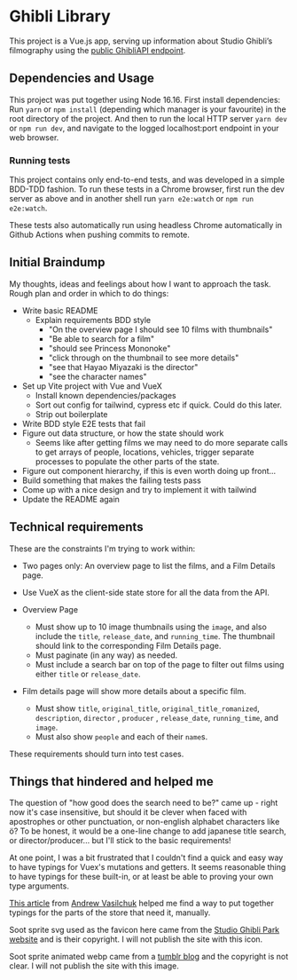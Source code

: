 # Ghibli Library

This project is a Vue.js app, serving up information about Studio Ghibli’s filmography using the [public GhibliAPI endpoint](https://ghibliapi.herokuapp.com/#tag/Films).

## Dependencies and Usage

This project was put together using Node 16.16.
First install dependencies: Run `yarn` or `npm install` (depending which manager is your favourite) in the root directory of the project.
And then to run the local HTTP server `yarn dev` or `npm run dev`, and navigate to the logged localhost:port endpoint in your web browser.

### Running tests

This project contains only end-to-end tests, and was developed in a simple BDD-TDD fashion.
To run these tests in a Chrome browser, first run the dev server as above and in another shell run `yarn e2e:watch` or `npm run e2e:watch`.

These tests also automatically run using headless Chrome automatically in Github Actions when pushing commits to remote.

## Initial Braindump

My thoughts, ideas and feelings about how I want to approach the task. Rough plan and order in which to do things:

- Write basic README
  - Explain requirements BDD style
    - "On the overview page I should see 10 films with thumbnails"
    - "Be able to search for a film"
    - "should see Princess Mononoke"
    - "click through on the thumbnail to see more details"
    - "see that Hayao Miyazaki is the director"
    - "see the character names"
- Set up Vite project with Vue and VueX
  - Install known dependencies/packages
  - Sort out config for tailwind, cypress etc if quick. Could do this later.
  - Strip out boilerplate
- Write BDD style E2E tests that fail
- Figure out data structure, or how the state should work
  - Seems like after getting films we may need to do more separate calls to get arrays of people, locations, vehicles, trigger separate processes to populate the other parts of the state.
- Figure out component hierarchy, if this is even worth doing up front...
- Build something that makes the failing tests pass
- Come up with a nice design and try to implement it with tailwind
- Update the README again

## Technical requirements

These are the constraints I'm trying to work within:

- Two pages only: An overview page to list the films, and a Film Details page.
- Use VueX as the client-side state store for all the data from the API.

- Overview Page
  - Must show up to 10 image thumbnails using the `image`, and also include the `title`, `release_date`, and `running_time`. The thumbnail should link to the corresponding Film Details page.
  - Must paginate (in any way) as needed.
  - Must include a search bar on top of the page to filter out films using either `title` or `release_date`.

- Film details page will show more details about a specific film.
  - Must show `title`, `original_title`, `original_title_romanized`, `description`, `director` , `producer` , `release_date`, `running_time`, and `image`.
  - Must also show `people` and each of their `name`s.

These requirements should turn into test cases.

## Things that hindered and helped me

The question of "how good does the search need to be?" came up - right now it's case insensitive, but should it be clever when faced with apostrophes or other punctuation, or non-english alphabet characters like ö? To be honest, it would be a one-line change to add japanese title search, or director/producer... but I'll stick to the basic requirements!

At one point, I was a bit frustrated that I couldn't find a quick and easy way to have typings for Vuex's mutations and getters.
It seems reasonable thing to have typings for these built-in, or at least be able to proving your own type arguments.

[This article](https://dev.to/3vilarthas/vuex-typescript-m4j) from [Andrew Vasilchuk](https://github.com/andrewvasilchuk) helped me find a way to put together typings for the parts of the store that need it, manually.

Soot sprite svg used as the favicon here came from the [Studio Ghibli Park website](https://ghibli-park.jp/) and is their copyright. I will not publish the site with this icon.

Soot sprite animated webp came from a [tumblr blog](https://fuckyeah-pixels.tumblr.com/post/31686542305) and the copyright is not clear. I will not publish the site with this image.
